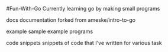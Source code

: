 #Fun-With-Go
Currently learning go by making small programs 

docs documentation forked from ameske/intro-to-go

example sample example programs 

code snippets snippets of code that I've written for various task 
